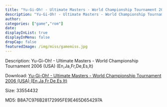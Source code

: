 ```yaml
---
title: "Yu-Gi-Oh! - Ultimate Masters - World Championship Tournament 2006 (USA) (En,Ja,Fr,De,Es,It)"
description: "Yu-Gi-Oh! - Ultimate Masters - World Championship Tournament 2006 (USA) (En,Ja,Fr,De,Es,It)"
author: 
categories: ["game","rom"]
date: 
displayInList: true
displayInMenu: false
dropCap: false
featuredImage: /img/miss/gamemiss.jpg
---
```


Description: Yu-Gi-Oh! - Ultimate Masters - World Championship Tournament 2006 (USA) (En,Ja,Fr,De,Es,It)

Download: <a style="text-decoration:underline;" href="https://mega.nz/#!PTJwFCAJ!vV82n2aaLeN7f51_sF17mKupFheGF1EOo6VBXHCUMis" target = "_blank" rel = "nofollow" > Yu-Gi-Oh! - Ultimate Masters - World Championship Tournament 2006 (USA) (En,Ja,Fr,De,Es,It)</a>

Size: 33554432

MD5: B8A7C976B28172995FE9E465D654297A

